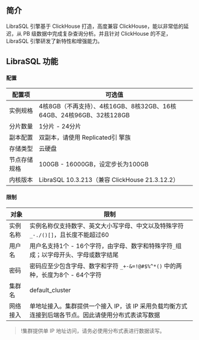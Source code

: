 ## 简介
LibraSQL 引擎基于 ClickHouse 打造，高度兼容 ClickHouse，能以非常低的延迟，从 PB 级数据中完成复杂查询分析。并且针对 ClickHouse 的不足，LibraSQL 引擎研发了新特性和增强能力。

## LibraSQL 功能
#### 配置
| 配置项       | 可选值                                                       |
| ------------ | ------------------------------------------------------------ |
| 实例规格     | 4核8GB（不再支持）、4核16GB、8核32GB、16核64GB、24核96GB、32核128GB |
| 分片数量     | 1分片 - 24分片                                                     |
| 副本配置     | 双副本，请使用 Replicated引 擎族                               |
| 存储类型     | 云硬盘                                                       |
| 节点存储规格 | 100GB - 16000GB，设定步长为100GB                               |
| 内核版本     | LibraSQL 10.3.213（兼容 ClickHouse 21.3.12.2）                |

#### 限制
| 对象     | 限制                                                         |
| -------- | ------------------------------------------------------------ |
| 实例名称 | 实例名称仅支持数字、英文大小写字母、中文以及特殊字符`_-./()[]`，且长度不能超过60 |
| 用户名   | 用户名支持1个 - 16个字符，由字母、数字和特殊字符`_`组成；以字母开头、字母或数字结尾 |
| 密码     | 密码应至少包含字母、数字和字符 `_+-&=!@#$%^*()` 中的两种，长度为8个 - 64个字符 |
| 集群名   | default_cluster                                              |
| 网络接入 | 单地址接入。集群提供一个接入 IP，该 IP 采用负载均衡方式连接到后端各节点。因此请使用分布式表读写数据 |

>!集群提供单 IP 地址访问，请务必使用分布式表进行数据读写。

